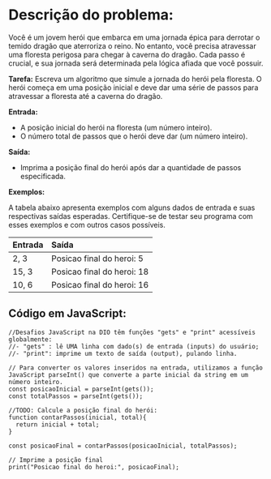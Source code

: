# Descrição do problema:

Você é um jovem herói que embarca em uma jornada épica para derrotar o temido dragão que aterroriza o reino. No entanto, você precisa atravessar uma floresta perigosa para chegar à caverna do dragão. Cada passo é crucial, e sua jornada será determinada pela lógica afiada que você possuir.

**Tarefa:** Escreva um algoritmo que simule a jornada do herói pela floresta. O herói começa em uma posição inicial e deve dar uma série de passos para atravessar a floresta até a caverna do dragão.

**Entrada:** 

- A posição inicial do herói na floresta (um número inteiro).
- O número total de passos que o herói deve dar (um número inteiro).

**Saída:**

- Imprima a posição final do herói após dar a quantidade de passos especificada.

**Exemplos:**

A tabela abaixo apresenta exemplos com alguns dados de entrada e suas respectivas saídas esperadas. Certifique-se de testar seu programa com esses exemplos e com outros casos possíveis.

<table>
  <thead>
    <tr align="left">
      <th>Entrada</th>
      <th>Saída</th>
    </tr>
  </thead>
  <tbody align="left">
    <tr>
      <td>2, 3</td>
      <td>Posicao final do heroi: 5</td>      
    </tr>
        <tr>
      <td>15, 3</td>
      <td>Posicao final do heroi: 18</td>      
    </tr>
    <tr>
      <td>10, 6</td>
      <td>Posicao final do heroi: 16</td>      
    </tr>
  </tbody>
  <tfoot></tfoot>
</table>

## Código em JavaScript:

```
//Desafios JavaScript na DIO têm funções "gets" e "print" acessíveis globalmente:
//- "gets" : lê UMA linha com dado(s) de entrada (inputs) do usuário;
//- "print": imprime um texto de saída (output), pulando linha.

// Para converter os valores inseridos na entrada, utilizamos a função JavaScript parseInt() que converte a parte inicial da string em um número inteiro.
const posicaoInicial = parseInt(gets());
const totalPassos = parseInt(gets());

//TODO: Calcule a posição final do herói:
function contarPassos(inicial, total){
  return inicial + total;
}

const posicaoFinal = contarPassos(posicaoInicial, totalPassos);

// Imprime a posição final
print("Posicao final do heroi:", posicaoFinal);
```